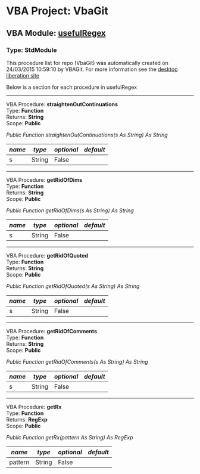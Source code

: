 # VBA Project: **VbaGit**
## VBA Module: **[usefulRegex](/libraries/usefulRegex.vba "source is here")**
### Type: StdModule  

This procedure list for repo (VbaGit) was automatically created on 24/03/2015 10:59:10 by VBAGit.
For more information see the [desktop liberation site](http://ramblings.mcpher.com/Home/excelquirks/drivesdk/gettinggithubready "desktop liberation")

Below is a section for each procedure in usefulRegex

---
VBA Procedure: **straightenOutContinuations**  
Type: **Function**  
Returns: **String**  
Scope: **Public**  

*Public Function straightenOutContinuations(s As String) As String*  

*name*|*type*|*optional*|*default*
---|---|---|---
s|String|False|


---
VBA Procedure: **getRidOfDims**  
Type: **Function**  
Returns: **String**  
Scope: **Public**  

*Public Function getRidOfDims(s As String) As String*  

*name*|*type*|*optional*|*default*
---|---|---|---
s|String|False|


---
VBA Procedure: **getRidOfQuoted**  
Type: **Function**  
Returns: **String**  
Scope: **Public**  

*Public Function getRidOfQuoted(s As String) As String*  

*name*|*type*|*optional*|*default*
---|---|---|---
s|String|False|


---
VBA Procedure: **getRidOfComments**  
Type: **Function**  
Returns: **String**  
Scope: **Public**  

*Public Function getRidOfComments(s As String) As String*  

*name*|*type*|*optional*|*default*
---|---|---|---
s|String|False|


---
VBA Procedure: **getRx**  
Type: **Function**  
Returns: **RegExp**  
Scope: **Public**  

*Public Function getRx(pattern As String) As RegExp*  

*name*|*type*|*optional*|*default*
---|---|---|---
pattern|String|False|
